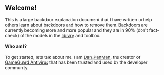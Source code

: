 ## Welcome!

This is a large backdoor explanation document that I have written to help others learn about backdoors and how to remove them. Backdoors are currently becoming more and more popular and they are in 90% (don't fact-check) of the models in the [library](https://www.roblox.com/library) and toolbox.

#### Who am I?

To get started, lets talk about me. I am [Dan_PanMan](https://www.roblox.com/users/282028881/profile/), the creator of [GameGuard Antivirus](https://www.roblox.com/library/5121131624) that has been trusted and used by the developer community.
